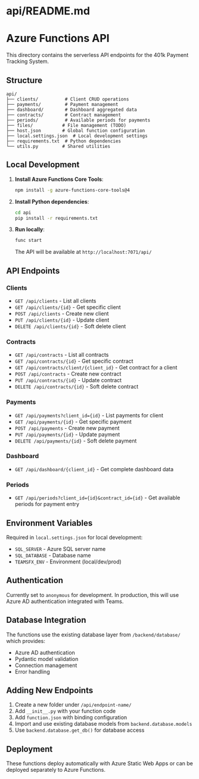 # api/README.md

# Azure Functions API

This directory contains the serverless API endpoints for the 401k Payment Tracking System.

## Structure

```
api/
├── clients/          # Client CRUD operations
├── payments/         # Payment management
├── dashboard/        # Dashboard aggregated data
├── contracts/        # Contract management
├── periods/          # Available periods for payments
├── files/           # File management (TODO)
├── host.json        # Global function configuration
├── local.settings.json  # Local development settings
├── requirements.txt  # Python dependencies
└── utils.py         # Shared utilities
```

## Local Development

1. **Install Azure Functions Core Tools**:
   ```bash
   npm install -g azure-functions-core-tools@4
   ```

2. **Install Python dependencies**:
   ```bash
   cd api
   pip install -r requirements.txt
   ```

3. **Run locally**:
   ```bash
   func start
   ```

   The API will be available at `http://localhost:7071/api/`

## API Endpoints

### Clients
- `GET /api/clients` - List all clients
- `GET /api/clients/{id}` - Get specific client
- `POST /api/clients` - Create new client
- `PUT /api/clients/{id}` - Update client
- `DELETE /api/clients/{id}` - Soft delete client

### Contracts
- `GET /api/contracts` - List all contracts
- `GET /api/contracts/{id}` - Get specific contract
- `GET /api/contracts/client/{client_id}` - Get contract for a client
- `POST /api/contracts` - Create new contract
- `PUT /api/contracts/{id}` - Update contract
- `DELETE /api/contracts/{id}` - Soft delete contract

### Payments
- `GET /api/payments?client_id={id}` - List payments for client
- `GET /api/payments/{id}` - Get specific payment
- `POST /api/payments` - Create new payment
- `PUT /api/payments/{id}` - Update payment
- `DELETE /api/payments/{id}` - Soft delete payment

### Dashboard
- `GET /api/dashboard/{client_id}` - Get complete dashboard data

### Periods
- `GET /api/periods?client_id={id}&contract_id={id}` - Get available periods for payment entry

## Environment Variables

Required in `local.settings.json` for local development:
- `SQL_SERVER` - Azure SQL server name
- `SQL_DATABASE` - Database name
- `TEAMSFX_ENV` - Environment (local/dev/prod)

## Authentication

Currently set to `anonymous` for development. In production, this will use Azure AD authentication integrated with Teams.

## Database Integration

The functions use the existing database layer from `/backend/database/` which provides:
- Azure AD authentication
- Pydantic model validation
- Connection management
- Error handling

## Adding New Endpoints

1. Create a new folder under `/api/endpoint-name/`
2. Add `__init__.py` with your function code
3. Add `function.json` with binding configuration
4. Import and use existing database models from `backend.database.models`
5. Use `backend.database.get_db()` for database access

## Deployment

These functions deploy automatically with Azure Static Web Apps or can be deployed separately to Azure Functions.